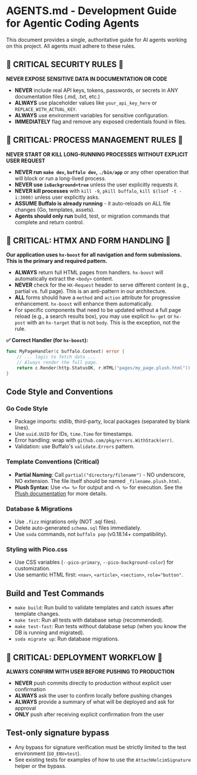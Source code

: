 # AGENTS.md - Development Guide for Agentic Coding Agents

This document provides a single, authoritative guide for AI agents working on this project. All agents must adhere to these rules.

## 🚨 CRITICAL SECURITY RULES 🚨

**NEVER EXPOSE SENSITIVE DATA IN DOCUMENTATION OR CODE**

- **NEVER** include real API keys, tokens, passwords, or secrets in ANY documentation files (.md, .txt, etc.)
- **ALWAYS** use placeholder values like `your_api_key_here` or `REPLACE_WITH_ACTUAL_KEY`.
- **ALWAYS** use environment variables for sensitive configuration.
- **IMMEDIATELY** flag and remove any exposed credentials found in files.

## 🚨 CRITICAL: PROCESS MANAGEMENT RULES 🚨

**NEVER START OR KILL LONG-RUNNING PROCESSES WITHOUT EXPLICIT USER REQUEST**

- **NEVER run `make dev`, `buffalo dev`, `./bin/app`** or any other operation that will block or run a long-lived process.
- **NEVER use `isBackground=true`** unless the user explicitly requests it.
- **NEVER kill processes** with `kill -9`, `pkill buffalo`, `kill $(lsof -t -i:3000)` unless user explicitly asks.
- **ASSUME Buffalo is already running** - it auto-reloads on ALL file changes (Go, templates, assets).
- **Agents should only run** build, test, or migration commands that complete and return control.

## 🚨 CRITICAL: HTMX AND FORM HANDLING 🚨

**Our application uses `hx-boost` for all navigation and form submissions. This is the primary and required pattern.**

- **ALWAYS** return full HTML pages from handlers. `hx-boost` will automatically extract the `<body>` content.
- **NEVER** check for the `HX-Request` header to serve different content (e.g., partial vs. full page). This is an anti-pattern in our architecture.
- **ALL** forms should have a `method` and `action` attribute for progressive enhancement. `hx-boost` will enhance them automatically.
- For specific components that need to be updated without a full page reload (e.g., a search results box), you may use explicit `hx-get` or `hx-post` with an `hx-target` that is not `body`. This is the exception, not the rule.

**✅ Correct Handler (for `hx-boost`):**
```go
func MyPageHandler(c buffalo.Context) error {
    // ... logic to fetch data ...
    // Always render the full page.
    return c.Render(http.StatusOK, r.HTML("pages/my_page.plush.html"))
}
```

## Code Style and Conventions

### Go Code Style
- Package imports: stdlib, third-party, local packages (separated by blank lines).
- Use `uuid.UUID` for IDs, `time.Time` for timestamps.
- Error handling: wrap with `github.com/pkg/errors.WithStack(err)`.
- Validation: use Buffalo's `validate.Errors` pattern.

### Template Conventions (Critical)
- **Partial Naming**: Call `partial("directory/filename")` - NO underscore, NO extension. The file itself should be named `_filename.plush.html`.
- **Plush Syntax**: Use `<%= %>` for output and `<% %>` for execution. See the [Plush documentation](https://github.com/gobuffalo/plush) for more details.

### Database & Migrations
- Use `.fizz` migrations only (NOT .sql files).
- Delete auto-generated `schema.sql` files immediately.
- Use `soda` commands, not `buffalo pop` (v0.18.14+ compatibility).

### Styling with Pico.css
- Use CSS variables (`--pico-primary`, `--pico-background-color`) for customization.
- Use semantic HTML first: `<nav>`, `<article>`, `<section>`, `role="button"`.

## Build and Test Commands

- `make build`: Run build to validate templates and catch issues after template changes.
- `make test`: Run all tests with database setup (recommended).
- `make test-fast`: Run tests without database setup (when you know the DB is running and migrated).
- `soda migrate up`: Run database migrations.

## 🚨 CRITICAL: DEPLOYMENT WORKFLOW 🚨

**ALWAYS CONFIRM WITH USER BEFORE PUSHING TO PRODUCTION**

- **NEVER** push commits directly to production without explicit user confirmation
- **ALWAYS** ask the user to confirm locally before pushing changes
- **ALWAYS** provide a summary of what will be deployed and ask for approval
- **ONLY** push after receiving explicit confirmation from the user

## Test-only signature bypass
- Any bypass for signature verification must be strictly limited to the test environment (`GO_ENV=test`).
- See existing tests for examples of how to use the `AttachHelcimSignature` helper or the bypass.